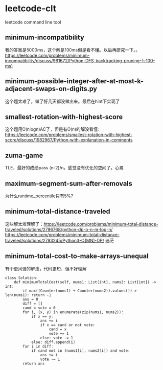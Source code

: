 # leetcode-clt
leetcode command line tool


## minimum-incompatibility
我的答案是5000ms，这个解是100ms但是看不懂。以后再研究一下。。
https://leetcode.com/problems/minimum-incompatibility/discuss/961672/Python-DFS-backtracking-pruning-(~100-ms)


## minimum-possible-integer-after-at-most-k-adjacent-swaps-on-digits.py
这个题太难了。做了好几天都没做出来。最后在hint下实现了

## smallest-rotation-with-highest-score
这个题用O(nlogn)AC了，但是有O(n)的解没看懂: https://leetcode.com/problems/smallest-rotation-with-highest-score/discuss/1982967/Python-with-explanation-in-comments


## zuma-game
TLE，最好的成绩pass (n-2)/n。感觉没有优化的空间了。心累

## maximum-segment-sum-after-removals
为什么runtime_percentile只有5%?


## minimum-total-distance-traveled
这些解太难理解了：https://leetcode.com/problems/minimum-total-distance-traveled/solutions/2786768/python-dp-o-n-m-log-n/
https://leetcode.com/problems/minimum-total-distance-traveled/solutions/2783245/Python3-O(MN)-DP/
迷茫


## minimum-total-cost-to-make-arrays-unequal
有个更风骚的解法，代码更短，但不好理解
```
class Solution:
    def minimumTotalCost(self, nums1: List[int], nums2: List[int]) -> int:
        if max((Counter(nums1) + Counter(nums2)).values()) > len(nums1): return -1 
        ans = 0
        diff = []
        cand = vote = 0 
        for i, (x, y) in enumerate(zip(nums1, nums2)): 
            if x == y: 
                ans += i 
                if x == cand or not vote: 
                    cand = x 
                    vote += 1
                else: vote -= 1
            else: diff.append(i)
        for i in diff: 
            if cand not in (nums1[i], nums2[i]) and vote: 
                ans += i 
                vote -= 1
        return ans
```